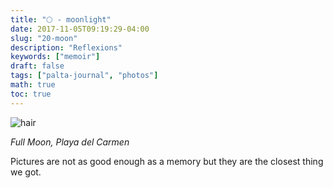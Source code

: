 ```yaml
---
title: "🌕 - moonlight"
date: 2017-11-05T09:19:29-04:00
slug: "20-moon"
description: "Reflexions"
keywords: ["memoir"]
draft: false
tags: ["palta-journal", "photos"]
math: true
toc: true
---
```

![hair](/addhana/20-moon.jpeg)

<cite>Full Moon, Playa del Carmen</cite>

Pictures are not as good enough as a memory but they are the closest thing we got.